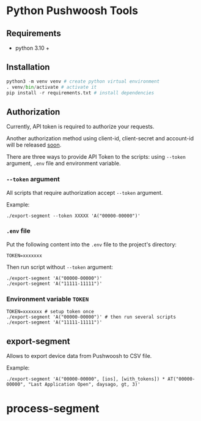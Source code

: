 # Python Pushwoosh Tools

## Requirements

- python 3.10 +

## Installation

```python
python3 -m venv venv # create python virtual environment
. venv/bin/activate # activate it
pip install -r requirements.txt # install dependencies
```

## Authorization

Currently, API token is required to authorize your requests.

Another authorization method using client-id, client-secret and account-id will be released [soon](https://wowwiki-archive.fandom.com/wiki/Soon).

There are three ways to provide API Token to the scripts: using `--token` argument, `.env` file and environment variable.

### `--token` argument
All scripts that require authorization accept `--token` argument.

Example:
```commandline
./export-segment --token XXXXX 'A("00000-00000")'
```

### `.env` file
Put the following content into the `.env` file to the project's directory:
```commandline
TOKEN=xxxxxxx
```

Then run script without `--token` argument:
```commandline
./export-segment 'A("00000-00000")'
./export-segment 'A("11111-11111")'
```

### Environment variable `TOKEN`
```commandline
TOKEN=xxxxxxx # setup token once
./export-segment 'A("00000-00000")' # then run several scripts
./export-segment 'A("11111-11111")'
```

## export-segment
Allows to export device data from Pushwoosh to CSV file.

Example:

```commandline
./export-segment 'A("00000-00000", [ios], [with_tokens]) * AT("00000-00000", "Last Application Open", daysago, gt, 3)' 
```

# process-segment
